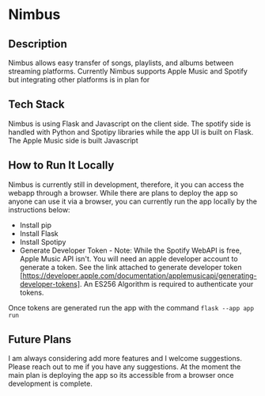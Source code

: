 # Nimbus

## Description
Nimbus allows easy transfer of songs, playlists, and albums between streaming platforms. Currently Nimbus supports Apple Music and Spotify but integrating other platforms is in plan for

## Tech Stack
Nimbus is using Flask and Javascript on the client side. The spotify side is handled with Python and Spotipy libraries while the app UI is built on Flask. The Apple Music side is built Javascript

## How to Run It Locally
Nimbus is currently still in development, therefore, it you can access the webapp through a browser. While there are plans to deploy the app so anyone can use it via a browser, you can currently run the app locally by the instructions below:
- Install pip
- Install Flask
- Install Spotipy
- Generate Developer Token - Note: While the Spotify WebAPI is free, Apple Music API isn't. You will need an apple developer account to generate a token. See the link attached to generate developer token [https://developer.apple.com/documentation/applemusicapi/generating-developer-tokens]. An ES256 Algorithm is required to authenticate your tokens.

Once tokens are generated run the app with the command `flask --app app run`

## Future Plans
I am always considering add more features and I welcome suggestions. Please reach out to me if you have any suggestions. At the moment the main plan is deploying the app so its accessible from a browser once development is complete.